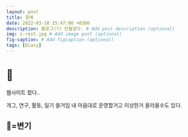 ```yaml
---
layout: post
title: 응애
date: 2022-03-10 15:47:00 +0300
description: 블로그(?) 만들었다. # Add post description (optional)
img: i-rest.jpg # Add image post (optional)
fig-caption: # Add figcaption (optional)
tags: [Diary]
---
```

# 🚽

웹사이트 팠다..

개그, 연구, 활동, 일기 쓸거임
내 마음대로 운영할거고 이상한거 올라올수도 있다.

## 🚽=변기